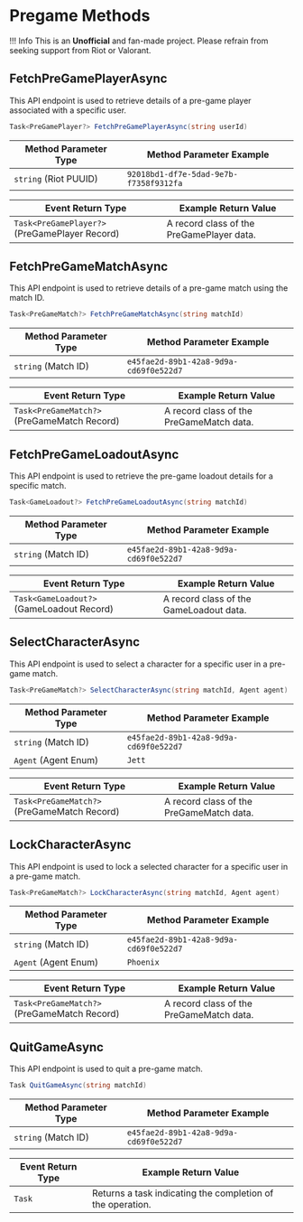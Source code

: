 # Pregame Methods

!!! Info 
	This is an **Unofficial** and fan-made project. Please refrain from seeking support from Riot or Valorant.

## FetchPreGamePlayerAsync
This API endpoint is used to retrieve details of a pre-game player associated with a specific user.

``` C#
Task<PreGamePlayer?> FetchPreGamePlayerAsync(string userId)
```

| **Method Parameter Type** | **Method Parameter Example** |
|------------------------|--------------------------|
| `string` (Riot PUUID) | `92018bd1-df7e-5dad-9e7b-f7358f9312fa`  |

| **Event Return Type** | **Example Return Value** |
|------------------------|--------------------------|
| `Task<PreGamePlayer?>` (PreGamePlayer Record) | A record class of the PreGamePlayer data.  |

## FetchPreGameMatchAsync
This API endpoint is used to retrieve details of a pre-game match using the match ID.

``` C#
Task<PreGameMatch?> FetchPreGameMatchAsync(string matchId)
```

| **Method Parameter Type** | **Method Parameter Example** |
|------------------------|--------------------------|
| `string` (Match ID) | `e45fae2d-89b1-42a8-9d9a-cd69f0e522d7`  |

| **Event Return Type** | **Example Return Value** |
|------------------------|--------------------------|
| `Task<PreGameMatch?>` (PreGameMatch Record) | A record class of the PreGameMatch data.  |

## FetchPreGameLoadoutAsync
This API endpoint is used to retrieve the pre-game loadout details for a specific match.

``` C#
Task<GameLoadout?> FetchPreGameLoadoutAsync(string matchId)
```

| **Method Parameter Type** | **Method Parameter Example** |
|------------------------|--------------------------|
| `string` (Match ID) | `e45fae2d-89b1-42a8-9d9a-cd69f0e522d7`  |

| **Event Return Type** | **Example Return Value** |
|------------------------|--------------------------|
| `Task<GameLoadout?>` (GameLoadout Record) | A record class of the GameLoadout data.  |

## SelectCharacterAsync
This API endpoint is used to select a character for a specific user in a pre-game match.

``` C#
Task<PreGameMatch?> SelectCharacterAsync(string matchId, Agent agent)
```

| **Method Parameter Type** | **Method Parameter Example** |
|------------------------|--------------------------|
| `string` (Match ID) | `e45fae2d-89b1-42a8-9d9a-cd69f0e522d7`  |
| `Agent` (Agent Enum) | `Jett`  |

| **Event Return Type** | **Example Return Value** |
|------------------------|--------------------------|
| `Task<PreGameMatch?>` (PreGameMatch Record) | A record class of the PreGameMatch data.  |

## LockCharacterAsync
This API endpoint is used to lock a selected character for a specific user in a pre-game match.

``` C#
Task<PreGameMatch?> LockCharacterAsync(string matchId, Agent agent)
```

| **Method Parameter Type** | **Method Parameter Example** |
|------------------------|--------------------------|
| `string` (Match ID) | `e45fae2d-89b1-42a8-9d9a-cd69f0e522d7`  |
| `Agent` (Agent Enum) | `Phoenix`  |

| **Event Return Type** | **Example Return Value** |
|------------------------|--------------------------|
| `Task<PreGameMatch?>` (PreGameMatch Record) | A record class of the PreGameMatch data.  |

## QuitGameAsync
This API endpoint is used to quit a pre-game match.

``` C#
Task QuitGameAsync(string matchId)
```

| **Method Parameter Type** | **Method Parameter Example** |
|------------------------|--------------------------|
| `string` (Match ID) | `e45fae2d-89b1-42a8-9d9a-cd69f0e522d7`  |

| **Event Return Type** | **Example Return Value** |
|------------------------|--------------------------|
| `Task` | Returns a task indicating the completion of the operation.  |